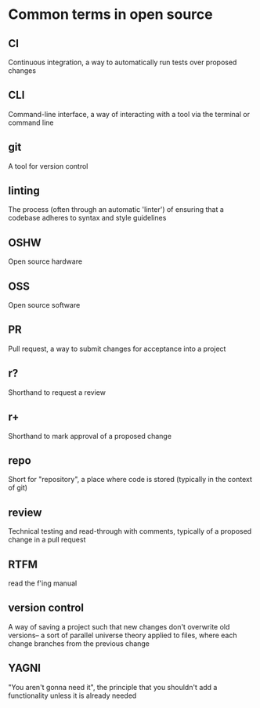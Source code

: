 # Common terms in open source

## CI
Continuous integration, a way to automatically run tests over proposed changes

## CLI
Command-line interface, a way of interacting with a tool via the terminal or command line

## git
A tool for version control

## linting
The process (often through an automatic 'linter') of ensuring that a codebase adheres to syntax and style guidelines

## OSHW
Open source hardware

## OSS
Open source software

## PR
Pull request, a way to submit changes for acceptance into a project

## r?
Shorthand to request a review

## r+
Shorthand to mark approval of a proposed change

## repo
Short for "repository", a place where code is stored (typically in the context of git)

## review
Technical testing and read-through with comments, typically of a proposed change in a pull request

## RTFM
read the f'ing manual

## version control
A way of saving a project such that new changes don't overwrite old versions– a sort of parallel universe theory applied to files, where each change branches from the previous change

## YAGNI
"You aren't gonna need it", the principle that you shouldn't add a functionality unless it is already needed
